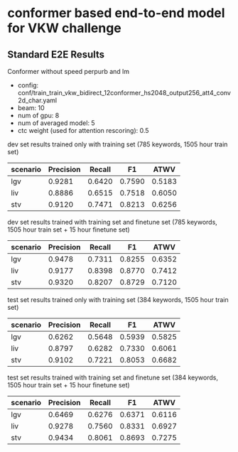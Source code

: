 # conformer based end-to-end model for VKW challenge

## Standard E2E Results

Conformer without speed perpurb and lm
* config: conf/train_train_vkw_bidirect_12conformer_hs2048_output256_att4_conv2d_char.yaml
* beam: 10
* num of gpu: 8
* num of averaged model: 5
* ctc weight (used for attention rescoring): 0.5

dev set results trained only with training set (785 keywords, 1505 hour train set)

| scenario | Precision | Recall   | F1     | ATWV   |
|----------|-----------|----------|--------|--------|
| lgv      | 0.9281    | 0.6420   | 0.7590 | 0.5183 |
| liv      | 0.8886    | 0.6515   | 0.7518 | 0.6050 |
| stv      | 0.9120    | 0.7471   | 0.8213 | 0.6256 |

dev set results trained with training set and finetune set (785 keywords, 1505 hour train set + 15 hour finetune set)

| scenario | Precision | Recall   | F1     | ATWV   |
|----------|-----------|----------|--------|--------|
| lgv      | 0.9478    | 0.7311   | 0.8255 | 0.6352 |
| liv      | 0.9177    | 0.8398   | 0.8770 | 0.7412 |
| stv      | 0.9320    | 0.8207   | 0.8729 | 0.7120 |

test set results trained only with training set (384 keywords, 1505 hour train set)

| scenario | Precision | Recall   | F1     | ATWV   |
|----------|-----------|----------|--------|--------|
| lgv      | 0.6262    | 0.5648   | 0.5939 | 0.5825 |
| liv      | 0.8797    | 0.6282   | 0.7330 | 0.6061 |
| stv      | 0.9102    | 0.7221   | 0.8053 | 0.6682 |

test set results trained with training set and finetune set (384 keywords, 1505 hour train set + 15 hour finetune set)

| scenario | Precision | Recall   | F1     | ATWV   |
|----------|-----------|----------|--------|--------|
| lgv      | 0.6469    | 0.6276   | 0.6371 | 0.6116 |
| liv      | 0.9278    | 0.7560   | 0.8331 | 0.6927 |
| stv      | 0.9434    | 0.8061   | 0.8693 | 0.7275 |
